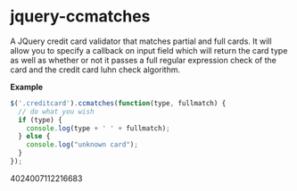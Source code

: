 jquery-ccmatches
================

A JQuery credit card validator that matches partial and full cards.
It will allow you to specify a callback on input field which will return the card type as well as whether or not it
passes a full regular expression check of the card and the credit card luhn check algorithm.


**Example**
```javascript
$('.creditcard').ccmatches(function(type, fullmatch) {
  // do what you wish
  if (type) {
    console.log(type + ' ' + fullmatch);
  } else {
    console.log("unknown card");
  }
});
```
4024007112216683
